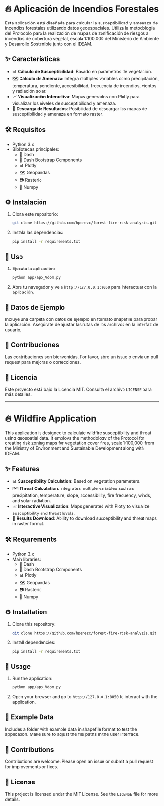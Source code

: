 # 🔥 Aplicación de Incendios Forestales

Esta aplicación está diseñada para calcular la susceptibilidad y amenaza de incendios forestales utilizando datos geoespaciales. Utiliza la metodología del Protocolo para la realización de mapas de zonificación de riesgos a incendios de cobertura vegetal, escala 1:100.000 del Ministerio de Ambiente y Desarrollo Sostenible junto con el IDEAM.

## ✨ Características

- 📊 **Cálculo de Susceptibilidad**: Basado en parámetros de vegetación.
- 🗺️ **Cálculo de Amenaza**: Integra múltiples variables como precipitación, temperatura, pendiente, accesibilidad, frecuencia de incendios, vientos y radiación solar.
- 📈 **Visualización Interactiva**: Mapas generados con Plotly para visualizar los niveles de susceptibilidad y amenaza.
- 💾 **Descarga de Resultados**: Posibilidad de descargar los mapas de susceptibilidad y amenaza en formato raster.

## 🛠️ Requisitos

- Python 3.x
- Bibliotecas principales:
  - 🎯 Dash
  - 🎨 Dash Bootstrap Components
  - 📊 Plotly
  - 🗺️ Geopandas
  - 📷 Rasterio
  - 🔢 Numpy

## ⚙️ Instalación

1. Clona este repositorio:
   ```bash
   git clone https://github.com/hperezc/forest-fire-risk-analysis.git
   ```
2. Instala las dependencias:
   ```bash
   pip install -r requirements.txt
   ```

## 🚀 Uso

1. Ejecuta la aplicación:
   ```bash
   python app/app_Vdom.py
   ```
2. Abre tu navegador y ve a `http://127.0.0.1:8050` para interactuar con la aplicación.

## 📁 Datos de Ejemplo

Incluye una carpeta con datos de ejemplo en formato shapefile para probar la aplicación. Asegúrate de ajustar las rutas de los archivos en la interfaz de usuario.

## 🤝 Contribuciones

Las contribuciones son bienvenidas. Por favor, abre un issue o envía un pull request para mejoras o correcciones.

## 📄 Licencia

Este proyecto está bajo la Licencia MIT. Consulta el archivo `LICENSE` para más detalles.

---

# 🔥 Wildfire Application

This application is designed to calculate wildfire susceptibility and threat using geospatial data. It employs the methodology of the Protocol for creating risk zoning maps for vegetation cover fires, scale 1:100,000, from the Ministry of Environment and Sustainable Development along with IDEAM.

## ✨ Features

- 📊 **Susceptibility Calculation**: Based on vegetation parameters.
- 🗺️ **Threat Calculation**: Integrates multiple variables such as precipitation, temperature, slope, accessibility, fire frequency, winds, and solar radiation.
- 📈 **Interactive Visualization**: Maps generated with Plotly to visualize susceptibility and threat levels.
- 💾 **Results Download**: Ability to download susceptibility and threat maps in raster format.

## 🛠️ Requirements

- Python 3.x
- Main libraries:
  - 🎯 Dash
  - 🎨 Dash Bootstrap Components
  - 📊 Plotly
  - 🗺️ Geopandas
  - 📷 Rasterio
  - 🔢 Numpy

## ⚙️ Installation

1. Clone this repository:
   ```bash
   git clone https://github.com/hperezc/forest-fire-risk-analysis.git
   ```
2. Install dependencies:
   ```bash
   pip install -r requirements.txt
   ```

## 🚀 Usage

1. Run the application:
   ```bash
   python app/app_Vdom.py
   ```
2. Open your browser and go to `http://127.0.0.1:8050` to interact with the application.

## 📁 Example Data

Includes a folder with example data in shapefile format to test the application. Make sure to adjust the file paths in the user interface.

## 🤝 Contributions

Contributions are welcome. Please open an issue or submit a pull request for improvements or fixes.

## 📄 License

This project is licensed under the MIT License. See the `LICENSE` file for more details.
